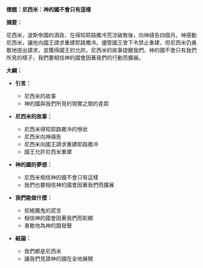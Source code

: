 **標題：尼西米：神的國不會只有這樣**

**摘要：**

尼西米，波斯帝國的酒政，在得知耶路撒冷荒涼破敗後，向神禱告四個月。神感動尼西米，讓他向國王請求重建耶路撒冷。儘管國王曾下令禁止重建，但尼西米仍勇敢地提出請求，並獲得國王的允許。尼西米的故事提醒我們，神的國不會只有我們所見的樣子，我們要相信神的國會因著我們的行動而擴展。

**大綱：**

* **引言：**
    * 尼西米的故事
    * 神的國與我們所見的現實之間的差距

* **尼西米的故事：**
    * 尼西米得知耶路撒冷的慘狀
    * 尼西米向神禱告
    * 尼西米向國王請求重建耶路撒冷
    * 國王允許尼西米重建

* **神的國的夢想：**
    * 尼西米相信神的國不會只有這樣
    * 我們也要相信神的國會因著我們而擴展

* **我們能做什麼：**
    * 拒絕魔鬼的謊言
    * 相信神的國會因著我們而彰顯
    * 勇敢地為神的國發聲

* **結論：**
    * 我們都是尼西米
    * 讓我們見證神的國在全地展開